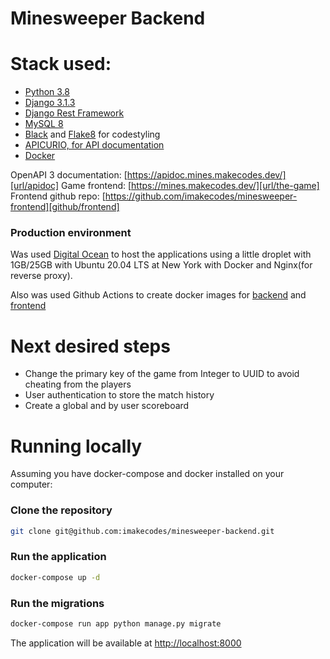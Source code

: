 # Minesweeper Backend

# Stack used:

-   [Python 3.8][stack/python]
-   [Django 3.1.3][stack/django]
-   [Django Rest Framework][stack/drf]
-   [MySQL 8][stack/mysql]
-   [Black][stack/black] and [Flake8][stack/flake8] for codestyling
-   [APICURIO, for API documentation][stack/apicurio]
-   [Docker][stack/docker]

OpenAPI 3 documentation: [https://apidoc.mines.makecodes.dev/][url/apidoc]
Game frontend: [https://mines.makecodes.dev/][url/the-game]
Frontend github repo: [https://github.com/imakecodes/minesweeper-frontend][github/frontend]

### Production environment

Was used [Digital Ocean][stack/do] to host the applications using a little droplet with 1GB/25GB with Ubuntu 20.04 LTS at New York with Docker and Nginx(for reverse proxy).

Also was used Github Actions to create docker images for [backend][github/image-backend] and [frontend][github/image-frontend]

# Next desired steps

-   Change the primary key of the game from Integer to UUID to avoid cheating from the players
-   User authentication to store the match history
-   Create a global and by user scoreboard

# Running locally

Assuming you have docker-compose and docker installed on your computer:

### Clone the repository

```bash
git clone git@github.com:imakecodes/minesweeper-backend.git
```

### Run the application

```bash
docker-compose up -d
```

### Run the migrations

```bash
docker-compose run app python manage.py migrate
```

The application will be available at [http://localhost:8000](http://localhost:8000)

[stack/python]: https://www.python.org/
[stack/do]: https://www.digitalocean.com/
[stack/django]: https://www.djangoproject.com/
[stack/drf]: https://www.django-rest-framework.org/
[stack/mysql]: https://www.mysql.com/
[stack/black]: https://github.com/psf/black
[stack/flake8]: https://flake8.pycqa.org/en/latest/
[stack/docker]: https://www.docker.com/
[stack/apicurio]: https://www.apicur.io/
[github/frontend]: https://github.com/imakecodes/minesweeper-frontend
[url/apidoc]: https://apidoc.mines.makecodes.dev/
[url/the-game]: https://mines.makecodes.dev/
[github/image-backend]: https://github.com/imakecodes/minesweeper-backend/packages/493329
[github/image-frontend]: https://github.com/imakecodes/minesweeper-frontend/packages/493379
